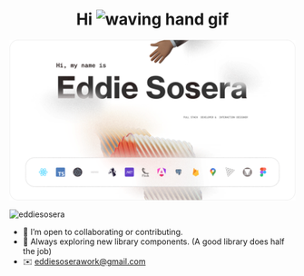 <h1 align="center">Hi <img src="https://user-images.githubusercontent.com/72663882/171687151-bb31c996-c9d2-49c8-b593-734946893b23.gif" alt="waving hand gif" aria-hidden="true" width="40" /></h1>

<p><img align="center" src="https://github.com/eddiesosera/eddiesosera/blob/main/eddie-github-x15.png" alt="Eddies' Github banner" /></p>

<p><img align="center" src="https://github-readme-streak-stats.herokuapp.com/?user=eddiesosera&" alt="eddiesosera" /></p>

* 👯 I’m open to collaborating or contributing.
* 🚀 Always exploring new library components. (A good library does half the job)
* ✉️ eddiesoserawork@gmail.com
